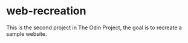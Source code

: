 # web-recreation
This is the second project in The Odin Project, the goal is to recreate a sample website. 
